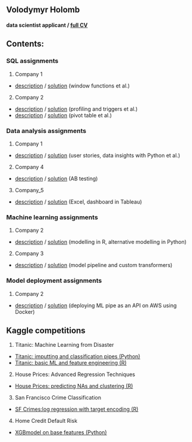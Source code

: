 ## Volodymyr Holomb
#### data scientist applicant / [full CV](https://docs.google.com/document/d/1i_rOz6NEZY_XRS3ZF626_kdPI960sQKZ6fGE0D9XCRo/edit?usp=sharing)



## Contents:
### SQL assignments
1. Company 1
* [description](https://github.com/woldemarg/ds_tests/tree/master/SQL/company_1/task_description) / [solution](https://github.com/woldemarg/ds_tests/tree/master/SQL/company_1/task_solution) (window functions et al.)
2. Company 2
* [description](https://github.com/woldemarg/ds_tests/tree/master/SQL/company_2/test_1/task_description) / [solution](https://github.com/woldemarg/ds_tests/tree/master/SQL/company_2/test_1/task_solution) (profiling and triggers et al.)
* [description](https://github.com/woldemarg/ds_tests/tree/master/SQL/company_2/test_2/task_description) / [solution](https://github.com/woldemarg/ds_tests/tree/master/SQL/company_2/test_2/task_solution) (pivot table et al.)

### Data analysis assignments
1. Company 1
* [description](https://github.com/woldemarg/ds_tests/tree/master/data_analysis/company_1/task_description) / [solution](https://github.com/woldemarg/ds_tests/tree/master/data_analysis/company_1/task_solution) (user stories, data insights with Python et al.)
2. Company 4
* [description](https://github.com/woldemarg/ds_tests/tree/master/data_analysis/company_4/task_description) / [solution](https://github.com/woldemarg/ds_tests/tree/master/data_analysis/company_4/task_solution) (AB testing)
3. Company_5
* [description](https://github.com/woldemarg/ds_tests/tree/master/data_analysis/company_5/task_description) / [solution](https://github.com/woldemarg/ds_tests/tree/master/data_analysis/company_5) (Excel, dashboard in Tableau)

### Machine learning assignments
1. Company 2
* [description](https://github.com/woldemarg/ds_tests/tree/master/machine_learning/company_2/task_description) / [solution](https://github.com/woldemarg/ds_tests/tree/master/machine_learning/company_2/task_solution) (modelling in R, alternative modelling in Python)
2. Company 3
* [description](https://github.com/woldemarg/ds_tests/tree/master/machine_learning/company_3/task_description) / [solution](https://github.com/woldemarg/ds_tests/tree/master/machine_learning/company_3/task_solution) (model pipeline and custom transformers)

### Model deployment assignments
1. Company 2
* [description](https://github.com/woldemarg/ds_tests/tree/master/machine_learning/company_2/task_description) / [solution](https://github.com/woldemarg/ds_tests/tree/master/deploying_ml_project/company_2) (deploying ML pipe as an API on AWS using Docker)

## Kaggle competitions
1. Titanic: Machine Learning from Disaster
* [Titanic: imputting and classification pipes (Python)](https://www.kaggle.com/volodymyrholomb/titanic-imputing-and-classification-pipes)
* [Titanic: basic ML and feature engineering (R)](https://www.kaggle.com/volodymyrholomb/titanic-basic-ml-with-feature-engineering-r)
2. House Prices: Advanced Regression Techniques
* [House Prices: predicting NAs and clustering (R)](https://www.kaggle.com/volodymyrholomb/house-prices-predicting-nas-and-clustering)
3. San Francisco Crime Classification
* [SF Crimes:log regression with target encoding (R)](https://www.kaggle.com/volodymyrholomb/sf-crimes-logregression-with-target-encoding)
4. Home Credit Default Risk
* [XGBmodel on base features (Python)](https://www.kaggle.com/volodymyrholomb/xgbmodel-on-base-features)